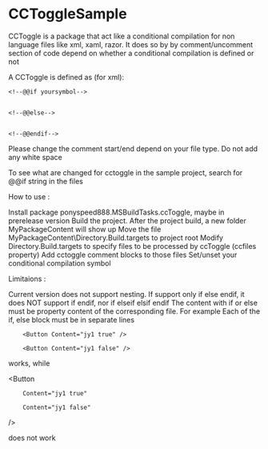 # CCToggleSample

CCToggle is a package that act like a conditional compilation for non language files like xml, xaml, razor.
It does so by by comment/uncomment section of code depend on whether a conditional compilation is defined or not

A CCToggle is defined as (for xml):


	<!--@@if yoursymbol-->
	
	
	<!--@@else-->


	<!--@@endif-->

Please change the comment start/end depend on your file type.  Do not add any white space

To see what are changed for cctoggle in the sample project, search for @@if string in the files


How to use :

Install package ponyspeed888.MSBuildTasks.ccToggle, maybe in prerelease version
Build the project.  After the project build, a new folder MyPackageContent will show up
Move the file MyPackageContent\Directory.Build.targets to project root
Modify Directory.Build.targets to specify files to be processed by ccToggle (ccfiles property)
Add cctoggle comment blocks to those files
Set/unset your conditional compilation symbol


Limitaions :

Current version does not support nesting. If support only if else endif, it does NOT support if endif, nor if elseif elsif endif
The content with if or else must be property content of the corresponding file. For example
Each of the if, else block must be in separate lines


<!--@@if jy1-->
        <Button Content="jy1 true" />
<!--@@else-->
        <Button Content="jy1 false" />
<!--@@endif-->

works, while

<Button 
<!--@@if jy1-->
        Content="jy1 true" 
<!--@@else-->
        Content="jy1 false" 
<!--@@endif-->

/>

does not work

